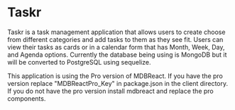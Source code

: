 # Taskr

Taskr is a task management application that allows users to create choose from different categories and add tasks to them as they see fit. Users can view their tasks as cards or in a calendar form that has Month, Week, Day, and Agenda options. Currently the database being using is MongoDB but it will be converted to PostgreSQL using sequelize.

This application is using the Pro version of MDBReact. If you have the pro version replace "MDBReactPro_Key" in package.json in the client directory. If you do not have the pro version install mdbreact and replace the pro components.

